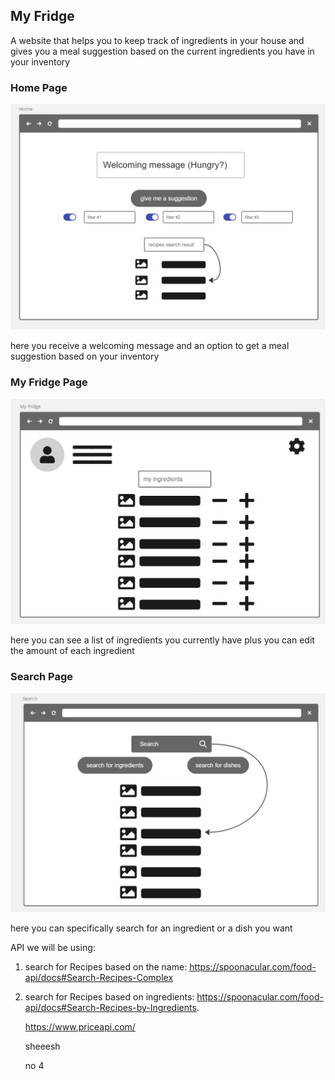 

## My Fridge

A website that helps you to keep track of ingredients in your house and gives you a meal suggestion based on the current ingredients you have in your inventory

### Home Page
![Alt text](assets/Home.png)

here you receive a welcoming message and an option to get a meal suggestion based on your inventory
### My Fridge Page
![Alt text](assets/inventory.png)

here you can see a list of ingredients you currently have plus you can edit the amount of each ingredient 
### Search Page
![Alt text](assets/search.png)

here you can specifically search for an ingredient or a dish you want

API we will be using:

1. search for Recipes based on the name: https://spoonacular.com/food-api/docs#Search-Recipes-Complex
2. search for Recipes based on ingredients: https://spoonacular.com/food-api/docs#Search-Recipes-by-Ingredients.


   https://www.priceapi.com/
   
   sheeesh
   
   no 4
   
